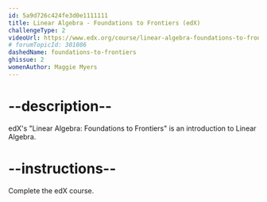 ```yaml
---
id: 5a9d726c424fe3d0e1111111
title: Linear Algebra - Foundations to Frontiers (edX)
challengeType: 2
videoUrl: https://www.edx.org/course/linear-algebra-foundations-to-frontiers
# forumTopicId: 301086
dashedName: foundations-to-frontiers
ghissue: 2
womenAuthor: Maggie Myers 
---
```


# --description--

edX's "Linear Algebra: Foundations to Frontiers" is an introduction to Linear Algebra.

# --instructions--

Complete the edX course.